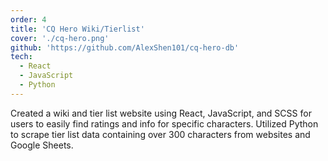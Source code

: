 ```yaml
---
order: 4
title: 'CQ Hero Wiki/Tierlist'
cover: './cq-hero.png'
github: 'https://github.com/AlexShen101/cq-hero-db'
tech:
  - React
  - JavaScript
  - Python
---
```


Created a wiki and tier list website using React, JavaScript, and SCSS for users to easily find ratings and info for specific characters. Utilized Python to scrape tier list data containing over 300 characters from websites and Google Sheets.
